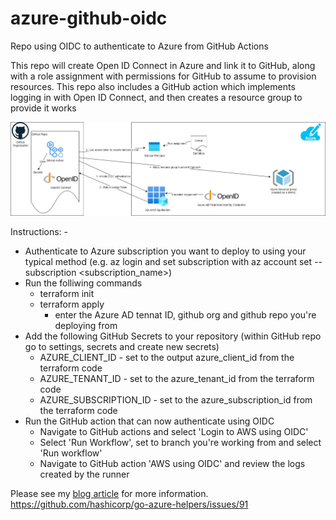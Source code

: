 # azure-github-oidc

Repo using OIDC to authenticate to Azure from GitHub Actions

This repo will create Open ID Connect in Azure and link it to GitHub, along with a role assignment with permissions for GitHub to assume to provision resources.
This repo also includes a GitHub action which implements logging in with Open ID Connect, and then creates a resource group to provide it works

![overview_image](images/azure_oidc.jpg)

Instructions: -
  - Authenticate to Azure subscription you want to deploy to using your typical method (e.g. az login and set subscription with az account set --subscription <subscription_name>)
  - Run the folliwing commands
    - terraform init
    - terraform apply
      - enter the Azure AD tennat ID, github org and github repo you're deploying from
  - Add the following GitHub Secrets to your repository (within GitHub repo go to settings, secrets and create new secrets)
    - AZURE_CLIENT_ID - set to the output azure_client_id from the terraform code
    - AZURE_TENANT_ID - set to the azure_tenant_id from the terraform code
    - AZURE_SUBSCRIPTION_ID - set to the azure_subscription_id from the terraform code
  - Run the GitHub action that can now authenticate using OIDC
    - Navigate to GitHub actions and select 'Login to AWS using OIDC'
    - Select 'Run Workflow', set to branch you're working from and select 'Run workflow'
    - Navigate to GitHub action 'AWS using OIDC' and review the logs created by the runner

Please see my [blog article](https://markrosscloud.medium.com/using-open-id-connect-to-authenticate-to-aws-from-github-acd46bf1727e) for more information.
https://github.com/hashicorp/go-azure-helpers/issues/91